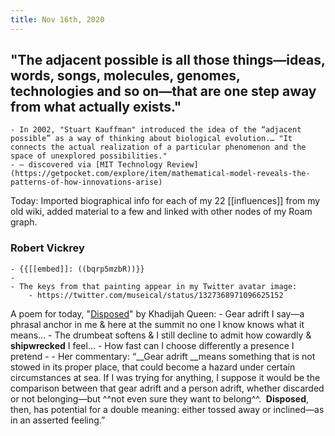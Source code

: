 ```yaml
---
title: Nov 16th, 2020
---
```


## "The **adjacent possible** is all those things—ideas, words, songs, molecules, genomes, technologies and so on—that are one step away from what actually exists."
    - In 2002, "Stuart Kauffman" introduced the idea of the “adjacent possible” as a way of thinking about biological evolution.… "It connects the actual realization of a particular phenomenon and the space of unexplored possibilities."
    - — discovered via [MIT Technology Review](https://getpocket.com/explore/item/mathematical-model-reveals-the-patterns-of-how-innovations-arise)

Today:  Imported biographical info for each of my 22 [[influences]] from my old wiki, added material to a few and linked with other nodes of my Roam graph.

### Robert Vickrey
    - {{[[embed]]: ((bqrp5mzbR))}}
    - 
    - The keys from that painting appear in my Twitter avatar image:
        - https://twitter.com/museical/status/1327368971096625152

A poem for today, "[Disposed](https://poets.org/poem/disposed)" by Khadijah Queen:
    - Gear adrift I say—a phrasal anchor in me
& here at the summit no one I know
knows what it means…
    - The drumbeat softens & I still decline to
admit how cowardly & **shipwrecked** I feel…
    - How fast can I choose differently
a presence I pretend
    - 
        - Her commentary:
“__Gear adrift __means something that is not stowed in its proper place, that could become a hazard under certain circumstances at sea. If I was trying for anything, I suppose it would be the comparison between that gear adrift and a person adrift, whether discarded or not belonging—but ^^not even sure they want to belong^^.  __Disposed__, then, has potential for a double meaning: either tossed away or inclined—as in an asserted feeling.”

